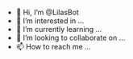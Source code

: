 - 👋 Hi, I’m @LilasBot
- 👀 I’m interested in ...
- 🌱 I’m currently learning ...
- 💞️ I’m looking to collaborate on ...
- 📫 How to reach me ...

<!---
LilasBot/LilasBot is a ✨ special ✨ repository because its `README.md` (this file) appears on your GitHub profile.
You can click the Preview link to take a look at your changes.
--->
